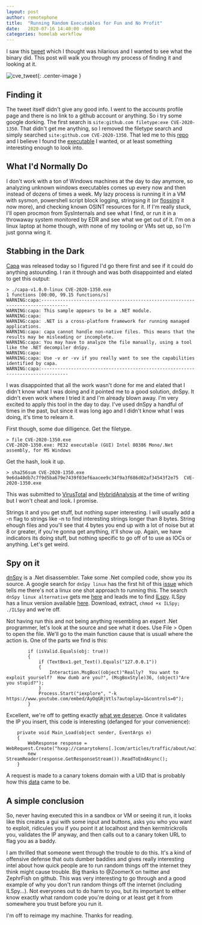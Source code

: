 ```yaml
---
layout: post
author: remotephone
title:  "Running Random Executables for Fun and No Profit"
date:   2020-07-16 14:40:00 -0600
categories: homelab workflow
---
```


I saw this [tweet](https://twitter.com/ZoomerX/status/1283161781440057344) which I thought was hilarious and I wanted to see what the binary did. This post will walk you through my process of finding it and looking at it. 

![cve_tweet]({{site.url}}/images/cve_tweet.png){: .center-image }


## Finding it

The tweet itself didn't give any good info. I went to the accounts profile page and there is no link to a github account or anything. So i try some google dorking. The first search is `site:github.com filetype:exe CVE-2020-1350`. That didn't get me anything, so I removed the filetype search and simply searched `site:github.com CVE-2020-1350`. That led me to this [repo](https://github.com/ZephrFish/CVE-2020-1350) and I believe I found the [executable](https://github.com/ZephrFish/CVE-2020-1350/blob/master/CVE-2020-1350.exe) I wanted, or at least something interesting enough to look into. 


## What I'd Normally Do

I don't work with a ton of Windows machines at the day to day anymore, so analyzing unknown windows executables comes up every now and then instead of dozens of times a week. My lazy process is running it in a VM with sysmon, powershell script block logging, stringsing it (or [flossing](https://github.com/fireeye/flare-floss) it now more), and checking known OSINT resources for it. If I'm really stuck, I'll open procmon from SysInternals and see what I find, or run it in a throwaway system monitored by EDR and see what we get out of it. I'm on a linux laptop at home though, with none of my tooling or VMs set up, so I'm just gonna wing it. 


## Stabbing in the Dark

[Capa](https://github.com/fireeye/capa) was released today so I figured I'd go there first and see if it could do anything astounding.  I ran it through and was both disappointed and elated to get this output:

~~~
> ./capa-v1.0.0-linux CVE-2020-1350.exe    
1 functions [00:00, 99.15 functions/s]
WARNING:capa:--------------------------------------------------------------------------------
WARNING:capa: This sample appears to be a .NET module.
WARNING:capa: 
WARNING:capa: .NET is a cross-platform framework for running managed applications.
WARNING:capa: capa cannot handle non-native files. This means that the results may be misleading or incomplete.
WARNING:capa: You may have to analyze the file manually, using a tool like the .NET decompiler dnSpy.
WARNING:capa: 
WARNING:capa: Use -v or -vv if you really want to see the capabilities identified by capa.
WARNING:capa:--------------------------------------------------------------------------------
~~~

I was disappointed that all the work wasn't done for me and elated that I didn't know what I was doing and it pointed me to a good solution, dnSpy. It didn't even work where I tried it and I'm already blown away. I'm very excited to apply this tool in the day to day. I've used dnSpy a handful of times in the past, but since it was long ago and I didn't know what I was doing, it's time to relearn it. 

First though, some due dilligence. Get the filetype. 

~~~
> file CVE-2020-1350.exe
CVE-2020-1350.exe: PE32 executable (GUI) Intel 80386 Mono/.Net assembly, for MS Windows
~~~

Get the hash, look it up. 
~~~
> sha256sum CVE-2020-1350.exe
9e6da40db7c7f9d5ba679e7439f03ef6aacee9c34f9a3f686d02af34543f2e75  CVE-2020-1350.exe
~~~

This was submitted to [VirusTotal](https://www.virustotal.com/gui/file/9e6da40db7c7f9d5ba679e7439f03ef6aacee9c34f9a3f686d02af34543f2e75/detection) and [HybridAnalysis](https://www.hybrid-analysis.com/sample/41f5636546675a722c27b960c46fbf460c54af090ac9c5b468f6d4577f05f38f/5f0ee194625fc911731016e6) at the time of writing but I won't cheat and look. I promise. 

Strings it and you get stuff, but nothing super interesting. I will usually add a -n flag to strings like -n to find interesting strings longer than 8 bytes. String ehough files and you'll see that 4 bytes you end up with a lot of noise but at 8 or greater, if you're gonna get anything, it'll show up. Again, we have indicators its doing stuff, but nothing specific to go off of to use as IOCs or anything. Let's get weird. 

## Spy on it

[dnSpy](https://github.com/0xd4d/dnSpy) is a .Net disassembler. Take some .Net compiled code, show you its source. A google search for `dnSpy linux` has the first hit of this [issue](https://github.com/0xd4d/dnSpy/issues/1410) which tells me there's not a linux one shot approach to running this. The search `dnSpy linux alternative` gets me [here](https://www.saashub.com/dnspy-alternatives) and leads me to find [ILspy](https://github.com/icsharpcode/ILSpy). ILSpy has a linux version available [here](https://github.com/icsharpcode/AvaloniaILSpy). Download, extract, `chmod +x ILSpy; ./ILSpy` and we're off.

Not having run this and not being anything resembling an expert .Net programmer, let's look at the source and see what it does. Use File > Open to open the file. We'll go to the main function cause that is usuall where the action is. One of the parts we find is this:

~~~
		if (isValid.Equals(obj: true))
		{
			if (TextBox1.get_Text().Equals("127.0.0.1"))
			{
				Interaction.MsgBox((object)"Really?  You want to exploit yourself?  How dumb are you?", (MsgBoxStyle)36, (object)"Are you stupid?");
			}
			Process.Start("iexplore", "-k  https://www.youtube.com/embed/AyOqGRjVtls?autoplay=1&controls=0");
		}
~~~

Excellent, we're off to getting exactly [what we deserve](https://www.youtube.com/embed/AyOqGRjVtls). Once it validates the IP you insert, this code is interesting (defanged for your convenience):

~~~
	private void Main_Load(object sender, EventArgs e)
	{
		WebResponse response = WebRequest.Create("hxxp://canarytokens[.]com/articles/traffic/about/wz1fqpgpihmzsvjukc1tbweq0/post.jsp").GetResponse();
		new StreamReader(response.GetResponseStream()).ReadToEndAsync();
	}
~~~

A request is made to a canary tokens domain with a UID that is probably how this [data](https://twitter.com/ZephrFish/status/1283941996093157383) came to be. 


## A simple conclusion

So, never having executed this in a sandbox or VM or seeing it run, it looks like this creates a gui with some input and buttons, asks you who you want to exploit, ridicules you if you point it at localhost and then kermitrickrolls you, validates the IP anyway, and then calls out to a canary token URL to flag you as a baddy. 

I am thrilled that someone went through the trouble to do this. It's a kind of offensive defense that outs dumber baddies and gives really interesting intel about how quick people are to run random things off the internet they think might cause trouble. Big thanks to @ZoomerX on twitter and ZephrFish on github. This was very interesting to go through and a good example of why you don't run random things off the internet (including ILSpy...). Not everyones out to do harm to you, but its important to either know exactly what random code you're doing or at least get it from somewhere you trust before you run it. 

I'm off to reimage my machine. Thanks for reading. 